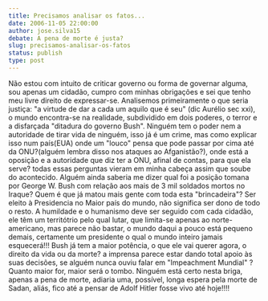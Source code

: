 ```yaml
---
title: Precisamos analisar os fatos...
date: 2006-11-05 22:00:00
author: jose.silva15
debate: A pena de morte é justa?
slug: precisamos-analisar-os-fatos
status: publish 
type: post
---
```


Não estou com intuito de criticar governo ou forma de governar alguma, sou apenas um cidadão, cumpro com minhas obrigações e sei que tenho meu livre direito de expressar-se. Analisemos primeiramente o que seria justiça: "a virtude de dar a cada um aquilo que é seu" (dic Aurélio sec xxi), o mundo encontra-se na realidade, subdividido em dois poderes, o terror e a disfarçada "ditadura do governo Bush". Ninguém tem o poder nem a autoridade de tirar vida de ninguém, isso já é um crime, mas como explicar isso num país(EUA) onde um "louco" pensa que pode passar por cima até da ONU?(alguém lembra disso nos ataques ao Afganistão?), onde está a oposição e a autoridade que diz ter a ONU, afinal de contas, para que ela serve? todas essas perguntas vieram em minha cabeça assim que soube do acontecido. Alguém ainda saberia me dizer qual foi a posição tomana por George W. Bush com relação aos mais de 3 mil soldados mortos no Iraque? Quem é que já matou mais gente com toda esta "brincadeira"? Ser eleito à Presidencia no Maior país do mundo, não significa ser dono de todo o resto. A humildade e o humanismo deve ser seguido com cada cidadão, ele têm um territótrio pelo qual lutar, que limita-se apenas ao norte-americano, mas parece não bastar, o mundo daqui a pouco está pequeno demais, certamente um presidente o qual o mundo inteiro jamais esquecerá!!! Bush já tem a maior potência, o que ele vai querer agora, o direito da vida ou da morte? a imprensa parece estar dando total apoio às suas decisões, se alguém nunca ouviu falar em "Impeachment Mundial" ? Quanto maior for, maior será o tombo. Ninguém está certo nesta briga, apenas a pena de morte, adiaria uma, possível, longa espera pela morte de Sadan, aliás, fico até a pensar de Adolf Hitler fosse vivo até hoje!!!!
